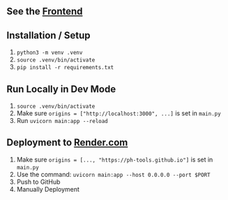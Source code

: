 ## See the [Frontend](https://github.com/PH-Tools/PH_View_React)

## Installation / Setup
1) `python3 -m venv .venv`
1) `source .venv/bin/activate`
1) `pip install -r requirements.txt`


## Run Locally in Dev Mode
1) `source .venv/bin/activate`
1) Make sure `origins = ["http://localhost:3000", ...]` is set in `main.py`
1) Run `uvicorn main:app --reload`

## Deployment to [Render.com](https://render.com/)
1) Make sure `origins = [..., "https://ph-tools.github.io"]` is set in `main.py`
1) Use the command: `uvicorn main:app --host 0.0.0.0 --port $PORT`
1) Push to GitHub
1) Manually Deployment